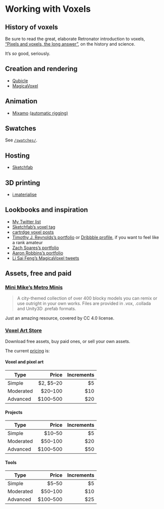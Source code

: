 Working with Voxels
===================

History of voxels
-----------------
Be sure to read the great, elaborate Retronator introduction to voxels, [“Pixels and voxels, the long answer”][intro], on the history and science.

It’s *so* good, seriously.

Creation and rendering
----------------------
* [Qubicle][]
* [MagicaVoxel][]

Animation
---------
* [Mixamo][] [(automatic rigging)][auto-rigging]

Swatches
--------
See [`/swatches/`][swatches].

Hosting
-------
* [Sketchfab][]

3D printing
-----------
* [i.materialise][]

Lookbooks and inspiration
-------------------------
* [My Twitter list][]
* [Sketchfab’s voxel tag][voxel tag]
* [cartrdge voxel posts][cartrdge]
* [Timothy J. Reynolds’s portfolio][turnislefthome] or [Dribbble profile][], if you want to feel like a rank amateur
* [Zach Soares’s portfolio][zsinked]
* [Aaron Robbins’s portfolio][sir_carma]
* [Li Sai Feng’s MagicaVoxel tweets][li-sai-feng]

Assets, free and paid
---------------------

### [Mini Mike’s Metro Minis][minis] ###

> A city-themed collection of over 400 blocky models you can remix or use outright in your own works. Files are provided in .vox, .collada and Unity3D .prefab formats.

Just an amazing resource, covered by CC 4.0 license.

### [Voxel Art Store][] ###

Download free assets, buy paid ones, or sell your own assets.

The current [pricing][vas-pricing] is:

#### Voxel and pixel art ####

Type      | Price     | Increments
----------|----------:|-----------:
Simple    | $2, $5–20 | $5
Moderated | $20–100   | $10
Advanced  | $100–500  | $20

#### Projects ####

Type      | Price    | Increments
----------|---------:|-----------:
Simple    | $10–50   | $5
Moderated | $50–100  | $20
Advanced  | $100–500 | $50

#### Tools ####

Type      | Price    | Increments
----------|---------:|-----------:
Simple    | $5–50    | $5
Moderated | $50–100  | $10
Advanced  | $100–500 | $25


[intro]: https://medium.com/retronator-magazine/pixels-and-voxels-the-long-answer-5889ecc18190
[qubicle]: http://minddesk.com/
[magicavoxel]: https://ephtracy.github.io/
[mixamo]: https://www.mixamo.com/
[auto-rigging]: https://twitter.com/Sir_carma/status/748239898671480832
[swatches]: https://github.com/ndarville/voxels/tree/master/swatches
[sketchfab]: https://sketchfab.com/
[i.materialise]: https://i.materialise.com/
[my twitter list]: https://twitter.com/pessimism/lists/voxels
[voxel tag]: https://sketchfab.com/tags/voxel
[cartrdge]: https://cartrdge.com/search?q=voxel
[turnislefthome]: http://turnislefthome.com/
[dribbble profile]: https://dribbble.com/turnislefthome
[zsinked]: http://zsinked.com/
[sir_carma]: https://imgur.com/gallery/8zEE1/
[li-sai-feng]: https://twitter.com/search?q=from%3Ali_sai_feng+%23magicavoxel
[minis]: https://github.com/mikelovesrobots/mmmm
[voxel art store]: http://voxelartstore.com/
[vas-pricing]: http://voxelartstore.com/packages/submission-guidelines/
